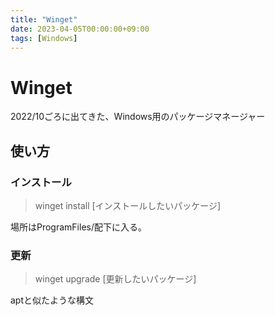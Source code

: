 ```yaml
---
title: "Winget"
date: 2023-04-05T00:00:00+09:00
tags: [Windows]
---
```

# Winget

2022/10ごろに出てきた、Windows用のパッケージマネージャー

## 使い方

### インストール

> winget install [インストールしたいパッケージ]

場所はProgramFiles/配下に入る。

### 更新

> winget upgrade [更新したいパッケージ]

aptと似たような構文